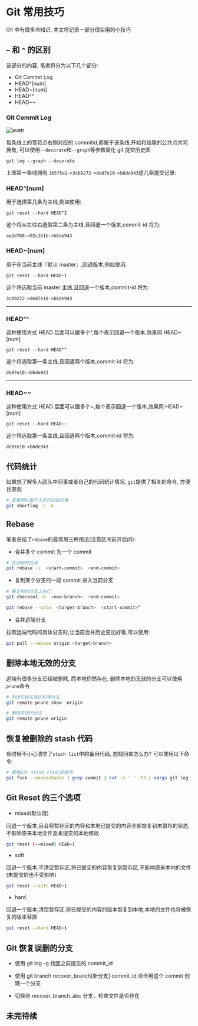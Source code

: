 # Git 常用技巧

Git 中有很多冷知识, 本文将记录一部分很实用的小技巧

## `~` 和 `^` 的区别

该部分的内容, 笔者将分为以下几个部分:

- Git Commit Log
- HEAD^[num]
- HEAD~[num]
- HEAD^^
- HEAD~~

### Git Commit Log

![avatr](/blog/skills/git-head.png)

每条线上的雪花点右侧对应的 commitid,都属于该条线,开始和结尾的公共点共同拥有, 可以使用`--decorate`和`--graph`等参数简化 git 提交历史图

    git log --graph --decorate

上图第一条线拥有 `165f5a1->3cb9272->de87e10->b6de943`这几条提交记录:

### HEAD^[num]

用于选择第几条为主线,例如使用:

    git reset --hard HEAD^2

这个将从左往右选取第二条为主线,且回退一个版本,commit-id 将为:

    ae3d768->02c1b1b->b6de943

### HEAD~[num]

用于在当前主线『默认 master』,回退版本,例如使用:

    git reset --hard HEAD~1

这个将选取当前 master 主线,且回退一个版本,commit-id 将为:

    3cb9272->de87e10->b6de943

---

### HEAD^^

这种使用方式 HEAD 后面可以跟多个^,每个表示回退一个版本,效果同 HEAD~[num]

    git reset --hard HEAD^^

这个将选取第一条主线,且回退两个版本,commit-id 将为:

    de87e10->b6de943

---

### HEAD~~

这种使用方式 HEAD 后面可以跟多个~,每个表示回退一个版本,效果同 HEAD~[num]

    git reset --hard HEAD~~

这个将选取第一条主线,且回退两个版本,commit-id 将为:

    de87e10->b6de943

## 代码统计

如果想了解多人团队中同事或者自己的代码统计情况, `git`提供了相关的命令, 方便且直观

```sh
# 查看团队每个人的代码提交量
git shortlog -s -n
```

## Rebase

笔者总结了`rebase`的最常用三种用法(注意区间前开后闭):

- 合并多个 commit 为一个 commit

```sh
# 区间前开后闭
git rebase -i  <start-commit>  <end-commit>
```

- 复制某个分支的一段 commit 进入当前分支

```sh
# 被复制的分支上执行
git checkout -b  <new-branch>  <end-commit>

git rebase --onto  <target-branch>  <start-commit>^
```

- 合并远端分支

拉取远端代码的具体分支时,让当前合并历史更加好看,可以使用:

```sh
git pull --rebase origin <target-branch>
```

## 删除本地无效的分支

远端有很多分支已经被删除, 而本地仍然存在, 删除本地的无效的分支可以使用`prune`命令

```sh
# 列出已经失效的引用分支
git remote prune show  origin

# 删除失效的分支
git remote prune origin
```

## 恢复被删除的 stash 代码

有时候不小心清空了`stash list`中的备用代码, 想找回来怎么办? 可以使用以下命令:

```sh
# 撤销git stash clear的操作
git fsck --unreachable | grep commit | cut -d ' ' -f3 | xargs git log --merges --no-walk --grep=WIP
```

## Git Reset 的三个选项

- mixed(默认值)

回退一个版本,且会将暂存区的内容和本地已提交的内容全部恢复到未暂存的状态,不影响原来本地文件及未提交的本地修改

```sh
git reset (-–mixed) HEAD~1
```

- soft

回退一个版本,不清空暂存区,将已提交的内容恢复到暂存区,不影响原来本地的文件(未提交的也不受影响)

```sh
git reset -–soft HEAD~1
```

- hard

回退一个版本,清空暂存区,将已提交的内容的版本恢复到本地,本地的文件也将被恢复的版本替换

```sh
git reset -–hard HEAD~1
```

## Git 恢复误删的分支

- 使用 git log -g 找回之前提交的 commit_id

- 使用 git branch recover_branch[新分支] commit_id 命令用这个 commit 创建一个分支

- 切换到 recover_branch_abc 分支，检查文件是否存在

## 未完待续
